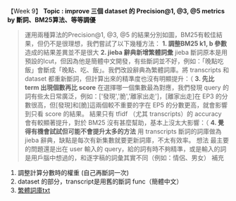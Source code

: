 【Week 9】
**Topic : improve 三個 dataset 的 Precision@1, @3, @5 metrics by 斷詞、BM25算法、等等調優**
> 運用兩種算法的Precision@1, @3, @5 的結果分別如圖，BM25有較佳結果，但仍不是很理想，我們嘗試了以下幾種方法：
**1. 調整BM25 k1, b 參數**
造成的結果差異並不是很大
**2. jieba 辭典新增繁體詞彙**
jieba 斷詞原本是用預設的lcut，但因為他是簡體中文開發，有些斷詞並不好，例如：「晚點吃飯」會斷成「晚點、吃、飯」。我們改設辭典為繁體詞庫。將 transcripts 和 dataset 都重新斷詞，但計算出來的精準度也沒有明顯提升：（
**3. 先比 term 出現個數再比 score**
在選擇哪一個集數最為對應，我們發現 query 的詞有些太日常廣泛，例如：['發現','脆','離家出走']，[離家出走]在 EP3 的分數很高，但[發現]和[脆]這兩個較不重要的字在 EP5 的分數更高，就會影響到只看 score 的結果。
結果只有 tfidf （尤其 transcripts）的 accuracy 會有較顯著提升，對於 BM25 沒有甚麼幫助，基本上沒太大影響：（
**4. 覺得有機會試試但可能不會提升太多的方法**
用 transcripts 斷詞的詞庫做為 jieba 辭典，缺點是每次有新集數就要更新詞庫，不太有效率。
> 想法
最主要的問題還是出在 user 輸入的 query，給的詞有時不夠精準，或是輸入的詞是用戶腦中想過的，和逐字稿的詞彙其實不同（例如：情侶、男女）
> 補充 
1. 調整計算分數時的權重 (自己再斷詞一次)
2. dataset 的部分，transcript是用舊的斷詞 func（簡體中文）
3. [繁體詞庫txt](https://github.com/tony1966/tony1966.github.io/blob/master/test/python/jieba/dict/dict.txt.big.txt)
